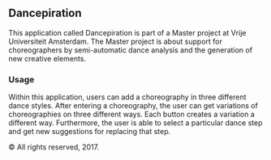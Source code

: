 ## Dancepiration
This application called Dancepiration is part of a Master project at Vrije Universiteit Amsterdam. The Master project is about support for choreographers by semi-automatic dance analysis and the generation of new creative elements.

### Usage
Within this application, users can add a choreography in three different dance styles. After entering a choreography, the user can get variations of choreographies on three different ways.
Each button creates a variation a different way. Furthermore, the user is able to select a particular dance step and get new suggestions for replacing that step.
<br>

© All rights reserved, 2017.
